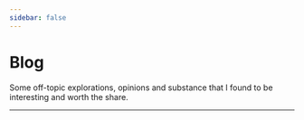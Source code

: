 ```yaml
---
sidebar: false
---
```


# Blog

Some off-topic explorations, opinions and substance that I found to be interesting and worth the share.

---

<section-contents />
